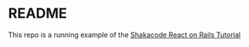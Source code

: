 # README

This repo is a running example of the [Shakacode React on Rails Tutorial](https://github.com/shakacode/react_on_rails/blob/master/docs/tutorial.md)
